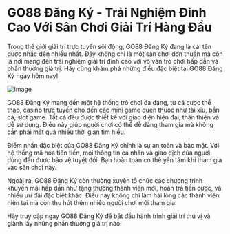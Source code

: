 # GO88 Đăng Ký - Trải Nghiệm Đỉnh Cao Với Sân Chơi Giải Trí Hàng Đầu

Trong thế giới giải trí trực tuyến sôi động, GO88 Đăng Ký đang là cái tên được nhắc đến nhiều nhất. Đây không chỉ là một sân chơi đơn thuần mà còn là nơi mang đến trải nghiệm giải trí đỉnh cao với vô vàn trò chơi hấp dẫn và phần thưởng giá trị. Hãy cùng khám phá những điều đặc biệt tại GO88 Đăng Ký ngay hôm nay!

![Image](https://github.com/user-attachments/assets/bd51ea9f-0666-407b-a7a7-98ead6de688c)

GO88 Đăng Ký mang đến một hệ thống trò chơi đa dạng, từ cá cược thể thao, casino trực tuyến cho đến các mini game quen thuộc như tài xỉu, bắn cá, slot game. Tất cả đều được thiết kế với giao diện hiện đại, thân thiện và dễ sử dụng. Điều này giúp người chơi có thể dễ dàng tham gia mà không cần phải mất quá nhiều thời gian tìm hiểu.

Điểm nhấn đặc biệt của GO88 Đăng Ký chính là sự an toàn và bảo mật. Với hệ thống mã hóa tiên tiến, mọi thông tin cá nhân và giao dịch của người dùng đều được bảo vệ tuyệt đối. Bạn hoàn toàn có thể yên tâm khi tham gia vào sân chơi này.

Ngoài ra, GO88 Đăng Ký còn thường xuyên tổ chức các chương trình khuyến mãi hấp dẫn như tặng thưởng thành viên mới, hoàn trả tiền cược, và nhiều ưu đãi đặc biệt khác. Điều này không chỉ làm hài lòng các thành viên hiện tại mà còn thu hút thêm nhiều người chơi mới tham gia.

Hãy truy cập ngay GO88 Đăng Ký để bắt đầu hành trình giải trí thú vị và giành lấy những phần thưởng giá trị nào!